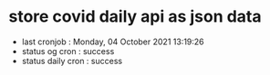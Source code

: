 # store covid daily api as json data

- last cronjob : Monday, 04 October 2021 13:19:26
- status og cron : success
- status daily cron : success
      
      